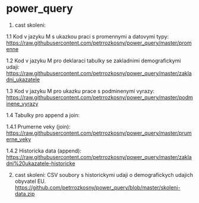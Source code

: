 # power_query


1. cast skoleni:
 
 1.1 Kod v jazyku M s ukazkou praci s promennymi a datovymi typy: https://raw.githubusercontent.com/petrrozkosny/power_query/master/promenne
 
 1.2 Kod v jazyku M pro deklaraci tabulky se zakladnimi demografickymi udaji: https://raw.githubusercontent.com/petrrozkosny/power_query/master/zakladni_ukazatele
 
 1.3 Kod v jazyku M pro ukazku prace s podminenymi vyrazy: https://raw.githubusercontent.com/petrrozkosny/power_query/master/podminene_vyrazy
 
 1.4 Tabulky pro append a join:
  
  1.4.1 Prumerne veky (join): https://raw.githubusercontent.com/petrrozkosny/power_query/master/prumerne_veky
  
  1.4.2 Historicka data (append): https://raw.githubusercontent.com/petrrozkosny/power_query/master/zakladni%20ukazatele-historicke



2. cast skoleni:
CSV soubory s historickymi udaji o demografickych udajich obyvatel EU.
https://github.com/petrrozkosny/power_query/blob/master/skoleni-data.zip  

